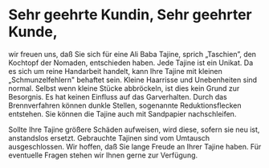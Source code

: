 # Sehr geehrte Kundin, Sehr geehrter Kunde,


wir freuen uns, daß Sie sich für eine Ali Baba Tajine,
sprich „Taschien”, den Kochtopf der Nomaden, entschieden haben.
Jede Tajine ist ein Unikat. Da es sich um reine Handarbeit handelt, kann Ihre Tajine mit kleinen „Schmunzelfehlern" behaftet sein. Kleine Haarrisse und Unebenheiten sind normal. Selbst wenn kleine Stücke abbröckeln, ist dies kein Grund zur Besorgnis. Es hat keinen Einfluss auf das Garverhalten. Durch das Brennverfahren können dunkle Stellen, sogenannte Reduktionsflecken entstehen. Sie können die Tajine auch mit Sandpapier nachschleifen. 

Sollte Ihre Tajine größere Schäden aufweisen, wird diese, sofern sie neu ist, anstandslos ersetzt. Gebrauchte Tajinen sind vom Umtausch ausgeschlossen.
Wir hoffen, daß Sie lange Freude an Ihrer Tajine haben. 
Für eventuelle Fragen stehen wir Ihnen gerne zur Verfügung.